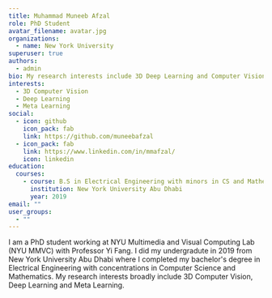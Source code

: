 ```yaml
---
title: Muhammad Muneeb Afzal
role: PhD Student
avatar_filename: avatar.jpg
organizations:
  - name: New York University
superuser: true
authors:
  - admin
bio: My research interests include 3D Deep Learning and Computer Vision
interests:
  - 3D Computer Vision
  - Deep Learning
  - Meta Learning
social:
  - icon: github
    icon_pack: fab
    link: https://github.com/muneebafzal
  - icon_pack: fab
    link: https://www.linkedin.com/in/mmafzal/
    icon: linkedin
education:
  courses:
    - course: B.S in Electrical Engineering with minors in CS and Mathematics
      institution: New York University Abu Dhabi
      year: 2019
email: ""
user_groups:
  - ""
---
```

I am a PhD student working at NYU Multimedia and Visual Computing Lab (NYU MMVC) with Professor Yi Fang. I did my undergradute in 2019 from New York University Abu Dhabi where I completed my bachelor's degree in Electrical Engineering with concentrations in Computer Science and Mathematics. My research interests broadly include 3D Computer Vision, Deep Learning and Meta Learning.